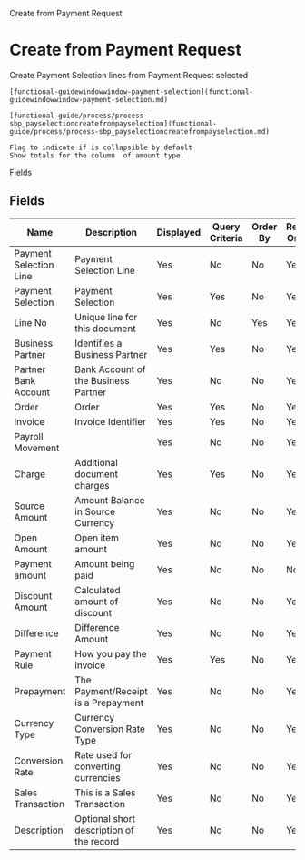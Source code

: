 
Create from Payment Request
# Create from Payment Request


Create Payment Selection lines from Payment Request selected

```
[functional-guidewindowwindow-payment-selection](functional-guidewindowwindow-payment-selection.md)
```

```
[functional-guide/process/process-sbp_payselectioncreatefrompayselection](functional-guide/process/process-sbp_payselectioncreatefrompayselection.md)
```

```
Flag to indicate if is collapsible by default
Show totals for the column  of amount type.
```
Fields
## Fields




Name                   | Description                              | Displayed | Query Criteria | Order By | Read Only | Mandatory
---------------------- | ---------------------------------------- | --------- | -------------- | -------- | --------- | ---------
Payment Selection Line | Payment Selection Line                   | Yes       | No             | No       | Yes       | No       
Payment Selection      | Payment Selection                        | Yes       | Yes            | No       | Yes       | No       
Line No                | Unique line for this document            | Yes       | No             | Yes      | Yes       | No       
Business Partner       | Identifies a Business Partner            | Yes       | Yes            | No       | Yes       | No       
Partner Bank Account   | Bank Account of the Business Partner     | Yes       | No             | No       | Yes       | No       
Order                  | Order                                    | Yes       | Yes            | No       | Yes       | No       
Invoice                | Invoice Identifier                       | Yes       | Yes            | No       | Yes       | No       
Payroll Movement       |                                          | Yes       | No             | No       | Yes       | No       
Charge                 | Additional document charges              | Yes       | Yes            | No       | Yes       | No       
Source Amount          | Amount Balance in Source Currency        | Yes       | No             | No       | Yes       | No       
Open Amount            | Open item amount                         | Yes       | No             | No       | Yes       | No       
Payment amount         | Amount being paid                        | Yes       | No             | No       | No        | No       
Discount Amount        | Calculated amount of discount            | Yes       | No             | No       | Yes       | No       
Difference             | Difference Amount                        | Yes       | No             | No       | Yes       | No       
Payment Rule           | How you pay the invoice                  | Yes       | Yes            | No       | Yes       | No       
Prepayment             | The Payment/Receipt is a Prepayment      | Yes       | No             | No       | Yes       | No       
Currency Type          | Currency Conversion Rate Type            | Yes       | No             | No       | Yes       | No       
Conversion Rate        | Rate used for converting currencies      | Yes       | No             | No       | Yes       | No       
Sales Transaction      | This is a Sales Transaction              | Yes       | No             | No       | Yes       | No       
Description            | Optional short description of the record | Yes       | No             | No       | Yes       | No       
